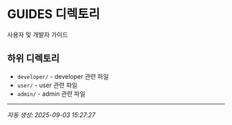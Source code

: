 # GUIDES 디렉토리

사용자 및 개발자 가이드

## 하위 디렉토리

- `developer/` - developer 관련 파일
- `user/` - user 관련 파일
- `admin/` - admin 관련 파일

---
*자동 생성: 2025-09-03 15:27:27*

